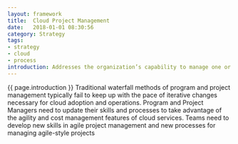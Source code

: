 ```yaml
---
layout: framework
title:  Cloud Project Management
date:   2018-01-01 08:30:56
category: Strategy
tags:
- strategy
- cloud
- process
introduction: Addresses the organization’s capability to manage one or several related projects to improve organizational performance and complete the projects on time and on budget. 
---
```


{{ page.introduction }}
Traditional waterfall methods of program and project management typically fail
to keep up with the pace of iterative changes necessary for cloud adoption and
operations. Program and Project Managers need to update their skills and
processes to take advantage of the agility and cost management features of
cloud services. Teams need to develop new skills in agile project management
and new processes for managing agile-style projects